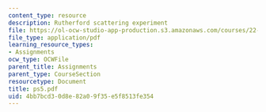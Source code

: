 ```yaml
---
content_type: resource
description: Rutherford scattering experiment
file: https://ol-ocw-studio-app-production.s3.amazonaws.com/courses/22-101-applied-nuclear-physics-fall-2003/4bb7bcd30d8e82a09f35e5f8513fe354_ps5.pdf
file_type: application/pdf
learning_resource_types:
- Assignments
ocw_type: OCWFile
parent_title: Assignments
parent_type: CourseSection
resourcetype: Document
title: ps5.pdf
uid: 4bb7bcd3-0d8e-82a0-9f35-e5f8513fe354
---
```

